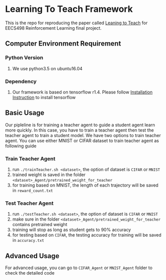 # Learning To Teach Framework
This is the repo for reproducing the paper called [Leaning to Teach](https://openreview.net/forum?id=HJewuJWCZ&noteId=HJewuJWCZ) for EECS498 Reinforcement Learning final project.

## Computer Environment Requirement
### Python Version
1. We use python3.5 on ubuntu16.04

### Dependency
1. Our framework is based on tensorflow r1.4. Please follow [Installation Instruction](https://www.tensorflow.org/install/) to install tensorflow

## Basic Usage
Our pipleline is for training a teacher agent to guide a student agent learn more quickly. In this case, you have to train a teacher agent then test the teacher agent to train a student model. We have two options to train teacher agent. You can use either MNIST or CIFAR dataset to train teacher agent as following guide

### Train Teacher Agent
1. run `./trainTeacher.sh <dataset>`, the option of dataset is `CIFAR` or `MNIST`
2. trained weight is saved in the folder `<dataset>_Agent/pretrained_weight_for_teacher`
3. for training based on MNIST, the length of each trajectory will be saved in `reward_count.txt`

### Test Teacher Agent
1. run `./testTeacher.sh <dataset>`, the option of dataset is `CIFAR` or `MNIST`
2. make sure in the folder `<dataset>_Agent/pretrained_weight_for_teacher` contains pretrained weight
3. training will stop as long as student gets to 90% accuracy
4. for testing based on `CIFAR`, the testing accuracy for training will be saved in `accuracy.txt`

## Advanced Usage
For advanced usage, you can go to `CIFAR_Agent` or `MNIST_Agent` folder to check the detailed code